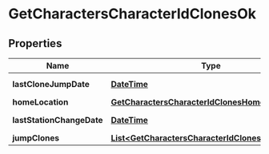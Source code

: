 
# GetCharactersCharacterIdClonesOk

## Properties
Name | Type | Description | Notes
------------ | ------------- | ------------- | -------------
**lastCloneJumpDate** | [**DateTime**](DateTime.md) | last_clone_jump_date string |  [optional]
**homeLocation** | [**GetCharactersCharacterIdClonesHomeLocation**](GetCharactersCharacterIdClonesHomeLocation.md) |  |  [optional]
**lastStationChangeDate** | [**DateTime**](DateTime.md) | last_station_change_date string |  [optional]
**jumpClones** | [**List&lt;GetCharactersCharacterIdClonesJumpClone&gt;**](GetCharactersCharacterIdClonesJumpClone.md) | jump_clones array | 




